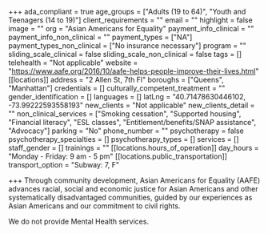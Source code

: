 +++
ada_compliant = true
age_groups = ["Adults (19 to 64)", "Youth and Teenagers (14 to 19)"]
client_requirements = ""
email = ""
highlight = false
image = ""
org = "Asian Americans for Equality"
payment_info_clinical = ""
payment_info_non_clinical = ""
payment_types = ["NA"]
payment_types_non_clinical = ["No insurance necessary"]
program = ""
sliding_scale_clinical = false
sliding_scale_non_clinical = false
tags = []
telehealth = "Not applicable"
website = "https://www.aafe.org/2016/10/aafe-helps-people-improve-their-lives.html"
[[locations]]
address = "2 Allen St, 7th Fl"
boroughs = ["Queens", "Manhattan"]
credentials = []
culturally_competent_treatment = ""
gender_identification = []
languages = []
latLng = "40.71478630446102, -73.99222593558193"
new_clients = "Not applicable"
new_clients_detail = ""
non_clinical_services = ["Smoking cessation", "Supported housing", "Financial literacy", "ESL classes", "Entitlement/benefits/SNAP assistance", "Advocacy"]
parking = "No"
phone_number = ""
psychotherapy = false
psychotherapy_specialties = []
psychotherapy_types = []
services = []
staff_gender = []
trainings = ""
[[locations.hours_of_operation]]
day_hours = "Monday - Friday: 9 am - 5 pm"
[[locations.public_transportation]]
transport_option = "Subway: 7, F"

+++
Through community development, Asian Americans for Equality (AAFE) advances racial, social and economic justice for Asian Americans and other systematically disadvantaged communities, guided by our experiences as Asian Americans and our commitment to civil rights.

We do not provide Mental Health services.